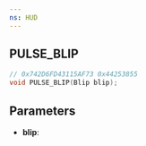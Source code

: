 ```yaml
---
ns: HUD
---
```

## PULSE_BLIP

```c
// 0x742D6FD43115AF73 0x44253855
void PULSE_BLIP(Blip blip);
```


## Parameters
* **blip**: 

